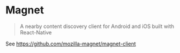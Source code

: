 # Magnet

> A nearby content discovery client for Android and iOS built with React-Native


See https://github.com/mozilla-magnet/magnet-client
